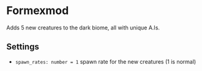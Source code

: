 # Formexmod
Adds 5 new creatures to the dark biome, all with unique A.Is.

## Settings
- `spawn_rates: number = 1` spawn rate for the new creatures (1 is normal)